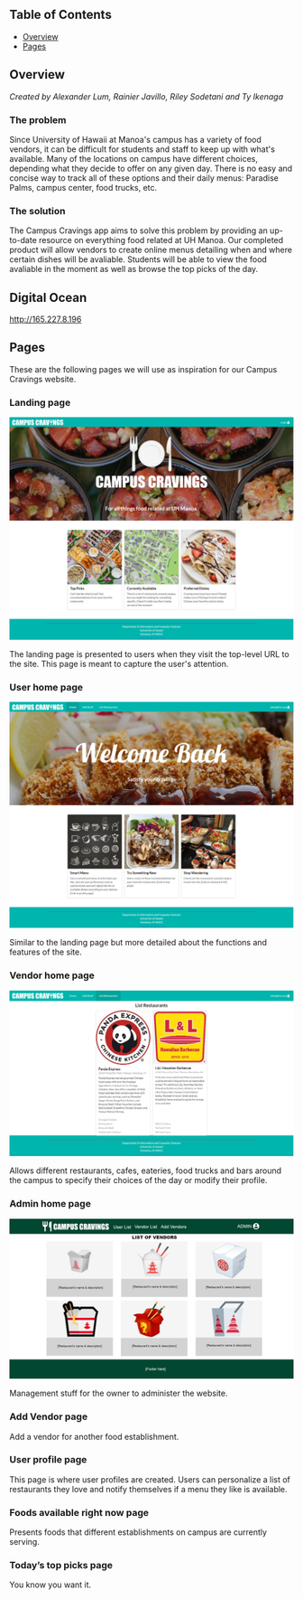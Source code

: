## Table of Contents

* [Overview](#overview)
* [Pages](#pages)

## Overview

*Created by Alexander Lum, Rainier Javillo, Riley Sodetani and Ty Ikenaga*

### The problem

Since University of Hawaii at Manoa's campus has a variety of food vendors, it can be difficult for students and staff to keep up with what's available. Many of the locations on campus have different choices, depending what they decide to offer on any given day. There is no easy and concise way to track all of these options and their daily menus: Paradise Palms, campus center, food trucks, etc.

### The solution

The Campus Cravings app aims to solve this problem by providing an up-to-date resource on everything food related at UH Manoa. Our completed product will allow vendors to create online menus detailing when and where certain dishes will be avaliable. Students will be able to view the food avaliable in the moment as well as browse the top picks of the day.

## Digital Ocean 
http://165.227.8.196

## Pages

These are the following pages we will use as inspiration for our Campus Cravings website.

### Landing page

![](images/m1-landing-page.jpg)

The landing page is presented to users when they visit the top-level URL to the site. This page is meant to capture the user's attention.

### User home page

![](images/m1-home-page.jpg)

Similar to the landing page but more detailed about the functions and features of the site.

### Vendor home page

![](images/m1-list-restaurants.png)

Allows different restaurants, cafes, eateries, food trucks and bars around the campus to specify their choices of the day or modify their profile.

### Admin home page

![](images/cc-admin-mockup.png)

Management stuff for the owner to administer the website.

### Add Vendor page

Add a vendor for another food establishment.

### User profile page

This page is where user profiles are created. Users can personalize a list of restaurants they love and notify themselves if a menu they like is available.

### Foods available right now page

Presents foods that different establishments on campus are currently serving.

### Today’s top picks page

You know you want it.
